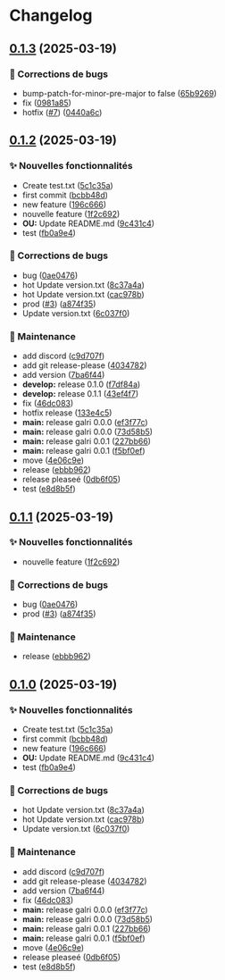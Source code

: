 # Changelog

## [0.1.3](https://github.com/WithAlex/test-release/compare/v0.1.2...v0.1.3) (2025-03-19)


### 🐛 Corrections de bugs

* bump-patch-for-minor-pre-major to false ([65b9269](https://github.com/WithAlex/test-release/commit/65b9269c8575b94e0a390502382143c3a42c6132))
* fix ([0981a85](https://github.com/WithAlex/test-release/commit/0981a85e719d2fdc861fe71085a1667ed95a7759))
* hotfix ([#7](https://github.com/WithAlex/test-release/issues/7)) ([0440a6c](https://github.com/WithAlex/test-release/commit/0440a6c168fe298d2015cebd8c8f625ba7374469))

## [0.1.2](https://github.com/WithAlex/test-release/compare/v0.1.1...v0.1.2) (2025-03-19)


### ✨ Nouvelles fonctionnalités

* Create test.txt ([5c1c35a](https://github.com/WithAlex/test-release/commit/5c1c35a774165d8c977129cd32843725d82efdc2))
* first commit ([bcbb48d](https://github.com/WithAlex/test-release/commit/bcbb48d2245cff06c1d9f089704acb96becfb15d))
* new feature ([196c666](https://github.com/WithAlex/test-release/commit/196c666b8b4a39efb627226bed2cdda2894b50fe))
* nouvelle feature ([1f2c692](https://github.com/WithAlex/test-release/commit/1f2c69258ed8ed190769872d29ccafbc0cdb0982))
* **OU:** Update README.md ([9c431c4](https://github.com/WithAlex/test-release/commit/9c431c46bb22fdb199839932384327bc0caa200a))
* test ([fb0a9e4](https://github.com/WithAlex/test-release/commit/fb0a9e4b3287969f522711d13ddcfcc2ab8b1c81))


### 🐛 Corrections de bugs

* bug ([0ae0476](https://github.com/WithAlex/test-release/commit/0ae0476bfb074c31b3510e9690bd227ceda592e9))
* hot Update version.txt ([8c37a4a](https://github.com/WithAlex/test-release/commit/8c37a4aace007d3f8d4797c13263d22c50045704))
* hot Update version.txt ([cac978b](https://github.com/WithAlex/test-release/commit/cac978b547fc8208fb9273fe6ee79582f9ae9c2c))
* prod ([#3](https://github.com/WithAlex/test-release/issues/3)) ([a874f35](https://github.com/WithAlex/test-release/commit/a874f357df5e6e42fcf2d0b6df2a7b7836ce6dbf))
* Update version.txt ([6c037f0](https://github.com/WithAlex/test-release/commit/6c037f0f5aa2752c3046734a153c1f0bfe87b36b))


### 🧹 Maintenance

* add discord ([c9d707f](https://github.com/WithAlex/test-release/commit/c9d707f899356b1c19dd6b512fde13669dca6406))
* add git release-please ([4034782](https://github.com/WithAlex/test-release/commit/4034782fdf26b19d6545d87500906b2814b23f6c))
* add version ([7ba6f44](https://github.com/WithAlex/test-release/commit/7ba6f44234f8dcb0c7a219026d6653fafaa9b4b4))
* **develop:** release 0.1.0 ([f7df84a](https://github.com/WithAlex/test-release/commit/f7df84a7122ac4ca2df7b469ffb89d782a33e7b0))
* **develop:** release 0.1.1 ([43ef4f7](https://github.com/WithAlex/test-release/commit/43ef4f770eab296afe184443b6104f94771cc4e2))
* fix ([46dc083](https://github.com/WithAlex/test-release/commit/46dc0833ace21a8ed075462986841c75b5e31155))
* hotfix release ([133e4c5](https://github.com/WithAlex/test-release/commit/133e4c5fcb4ebce6bf6cf62064cc64b6fcdda697))
* **main:** release galri 0.0.0 ([ef3f77c](https://github.com/WithAlex/test-release/commit/ef3f77c8b1c0c83fbd5ca850ef648876e78802c4))
* **main:** release galri 0.0.0 ([73d58b5](https://github.com/WithAlex/test-release/commit/73d58b5d753d096395e5f13f694032303ba80db9))
* **main:** release galri 0.0.1 ([227bb66](https://github.com/WithAlex/test-release/commit/227bb6647c6a97dd85506de6b0be66a50a4cd268))
* **main:** release galri 0.0.1 ([f5bf0ef](https://github.com/WithAlex/test-release/commit/f5bf0ef0c76d433623649e53a5b6ffa04e23feeb))
* move ([4e06c9e](https://github.com/WithAlex/test-release/commit/4e06c9e18775913c99ea86b21090285deff6c987))
* release ([ebbb962](https://github.com/WithAlex/test-release/commit/ebbb962c767d160b6b20b1073c750008c9d0fd88))
* release pleaseé ([0db6f05](https://github.com/WithAlex/test-release/commit/0db6f05db958a38e57c4b076269037822e55358e))
* test ([e8d8b5f](https://github.com/WithAlex/test-release/commit/e8d8b5f527973fd62104470c3dba9b5f1deb4557))

## [0.1.1](https://github.com/WithAlex/test-release/compare/v0.1.0...v0.1.1) (2025-03-19)


### ✨ Nouvelles fonctionnalités

* nouvelle feature ([1f2c692](https://github.com/WithAlex/test-release/commit/1f2c69258ed8ed190769872d29ccafbc0cdb0982))


### 🐛 Corrections de bugs

* bug ([0ae0476](https://github.com/WithAlex/test-release/commit/0ae0476bfb074c31b3510e9690bd227ceda592e9))
* prod ([#3](https://github.com/WithAlex/test-release/issues/3)) ([a874f35](https://github.com/WithAlex/test-release/commit/a874f357df5e6e42fcf2d0b6df2a7b7836ce6dbf))


### 🧹 Maintenance

* release ([ebbb962](https://github.com/WithAlex/test-release/commit/ebbb962c767d160b6b20b1073c750008c9d0fd88))

## [0.1.0](https://github.com/WithAlex/test-release/compare/v0.0.1...v0.1.0) (2025-03-19)


### ✨ Nouvelles fonctionnalités

* Create test.txt ([5c1c35a](https://github.com/WithAlex/test-release/commit/5c1c35a774165d8c977129cd32843725d82efdc2))
* first commit ([bcbb48d](https://github.com/WithAlex/test-release/commit/bcbb48d2245cff06c1d9f089704acb96becfb15d))
* new feature ([196c666](https://github.com/WithAlex/test-release/commit/196c666b8b4a39efb627226bed2cdda2894b50fe))
* **OU:** Update README.md ([9c431c4](https://github.com/WithAlex/test-release/commit/9c431c46bb22fdb199839932384327bc0caa200a))
* test ([fb0a9e4](https://github.com/WithAlex/test-release/commit/fb0a9e4b3287969f522711d13ddcfcc2ab8b1c81))


### 🐛 Corrections de bugs

* hot Update version.txt ([8c37a4a](https://github.com/WithAlex/test-release/commit/8c37a4aace007d3f8d4797c13263d22c50045704))
* hot Update version.txt ([cac978b](https://github.com/WithAlex/test-release/commit/cac978b547fc8208fb9273fe6ee79582f9ae9c2c))
* Update version.txt ([6c037f0](https://github.com/WithAlex/test-release/commit/6c037f0f5aa2752c3046734a153c1f0bfe87b36b))


### 🧹 Maintenance

* add discord ([c9d707f](https://github.com/WithAlex/test-release/commit/c9d707f899356b1c19dd6b512fde13669dca6406))
* add git release-please ([4034782](https://github.com/WithAlex/test-release/commit/4034782fdf26b19d6545d87500906b2814b23f6c))
* add version ([7ba6f44](https://github.com/WithAlex/test-release/commit/7ba6f44234f8dcb0c7a219026d6653fafaa9b4b4))
* fix ([46dc083](https://github.com/WithAlex/test-release/commit/46dc0833ace21a8ed075462986841c75b5e31155))
* **main:** release galri 0.0.0 ([ef3f77c](https://github.com/WithAlex/test-release/commit/ef3f77c8b1c0c83fbd5ca850ef648876e78802c4))
* **main:** release galri 0.0.0 ([73d58b5](https://github.com/WithAlex/test-release/commit/73d58b5d753d096395e5f13f694032303ba80db9))
* **main:** release galri 0.0.1 ([227bb66](https://github.com/WithAlex/test-release/commit/227bb6647c6a97dd85506de6b0be66a50a4cd268))
* **main:** release galri 0.0.1 ([f5bf0ef](https://github.com/WithAlex/test-release/commit/f5bf0ef0c76d433623649e53a5b6ffa04e23feeb))
* move ([4e06c9e](https://github.com/WithAlex/test-release/commit/4e06c9e18775913c99ea86b21090285deff6c987))
* release pleaseé ([0db6f05](https://github.com/WithAlex/test-release/commit/0db6f05db958a38e57c4b076269037822e55358e))
* test ([e8d8b5f](https://github.com/WithAlex/test-release/commit/e8d8b5f527973fd62104470c3dba9b5f1deb4557))
